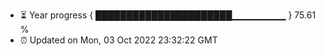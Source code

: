 - ⏳ Year progress { ██████████████████████▁▁▁▁▁▁▁▁ } 75.61 %
- ⏰ Updated on Mon, 03 Oct 2022 23:32:22 GMT

